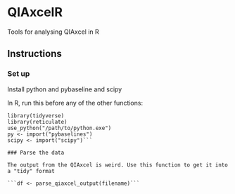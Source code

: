 # QIAxcelR
Tools for analysing QIAxcel in R

## Instructions

### Set up

Install python and pybaseline and scipy

In R, run this before any of the other functions:

```library(QIAxcelR)
library(tidyverse)
library(reticulate)
use_python("/path/to/python.exe")
py <- import("pybaselines")
scipy <- import("scipy")```

### Parse the data

The output from the QIAxcel is weird. Use this function to get it into a "tidy" format

```df <- parse_qiaxcel_output(filename)```
